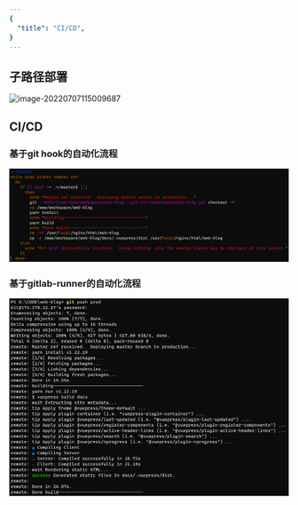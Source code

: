 ```yaml
---
{
  "title": "CI/CD",
}
---
```


## 子路径部署

![image-20220707115009687](.images/image-20220707115009687.png)

## CI/CD

### 基于git hook的自动化流程

![image-20220707114910065](./images/image-20220707114910065.png)

### 基于gitlab-runner的自动化流程

![](./images/image-20220706202320916.png)